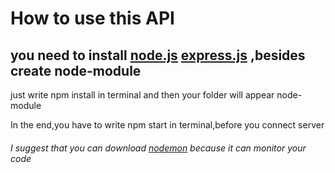 # How to use this API

## you need to install [node.js](https://nodejs.org/en/) [express.js](https://www.npmjs.com/package/express) ,besides create node-module

  just write npm install in terminal and then your folder will appear node-module
  
  In the end,you have to write npm start in terminal,before you connect server

###### I suggest that you can download [nodemon](https://www.npmjs.com/package/nodemon) because it can monitor your code 


